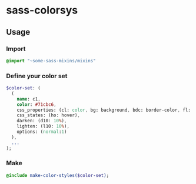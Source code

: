 # sass-colorsys

## Usage

### Import

```sass
@import "~some-sass-mixins/mixins"
```

### Define your color set
```sass
$color-set: (
  (
    name: c1,
    color: #71cbc6,
    css_properties: (cl: color, bg: background, bdc: border-color, fl: fill),
    css_states: (ho: hover),
    darken: (d10: 10%),
    lighten: (l10: 10%),
    options: (normal:1)
  ),
  ...
);
```
### Make
```sass
@include make-color-styles($color-set);

```
